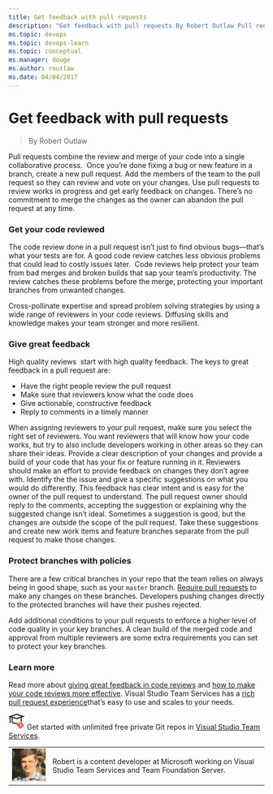 ```yaml
---
title: Get feedback with pull requests
description: "Get feedback with pull requests By Robert Outlaw Pull requests combine the review and merge of your code into a single collaborative process.  Once you're done fixing a bug or new feature in a branch, create a new pull request."
ms.topic: devops
ms.topic: devops-learn
ms.topic: conceptual
ms.manager: douge
ms.author: routlaw
ms.date: 04/04/2017
---
```


# Get feedback with pull requests
> By Robert Outlaw

Pull requests combine the review and merge of your code into a single
collaborative process.  Once you’re done fixing a bug or new feature in
a branch, create a new pull request. Add the members of the team to the
pull request so they can review and vote on your changes.
Use pull requests to review works in progress and get early feedback on
changes. There’s no commitment to merge the changes as the owner can
abandon the pull request at any time.

### Get your code reviewed
The code review done in a pull request isn’t just to find obvious
bugs—that’s what your tests are for. A good code review catches less
obvious problems that could lead to costly issues later.  Code reviews
help protect your team from bad merges and broken builds that sap your
team’s productivity. The review catches these problems before the merge,
protecting your important branches from unwanted changes.

Cross-pollinate expertise and spread problem solving strategies by using
a wide range of reviewers in your code reviews. Diffusing skills and
knowledge makes your team stronger and more resilient.

### Give great feedback
High quality reviews  start with high quality feedback. The keys to
great feedback in a pull request are:

- Have the right people review the pull request
- Make sure that reviewers know what the code does
- Give actionable, constructive feedback
- Reply to comments in a timely manner

When assigning reviewers to your pull request, make sure you select the
right set of reviewers. You want reviewers that will know how your code
works, but try to also include developers working in other areas so they
can share their ideas. Provide a clear description of your changes and
provide a build of your code that has your fix or feature running in it.
Reviewers should make an effort to provide feedback on changes they
don’t agree with. Identify the the issue and give a specific
suggestions on what you would do differently. This feedback has clear
intent and is easy for the owner of the pull request to understand. The
pull request owner should reply to the comments, accepting the
suggestion or explaining why the suggested change isn’t ideal. Sometimes
a suggestion is good, but the changes are outside the scope of the pull
request. Take these suggestions and create new work items and feature
branches separate from the pull request to make those changes.

### Protect branches with policies
There are a few critical branches in your repo that the team relies on
always being in good shape, such as your `master` branch. [Require pull requests](https://www.visualstudio.com/docs/git/branch-policies) to make
any changes on these branches. Developers pushing changes directly to
the protected branches will have their pushes rejected.

Add additional conditions to your pull requests to enforce a higher
level of code quality in your key branches. A clean build of the merged
code and approval from multiple reviewers are some extra requirements
you can set to protect your key branches.

### Learn more
Read more about [giving great feedback in code reviews](https://www.visualstudio.com/en-us/articles/devopsmsft/code-review-comments) and
[how to make your code reviews more effective](https://www.visualstudio.com/en-us/articles/devopsmsft/code-reviews-usefulness).
Visual Studio Team Services has a [rich pull request experience](https://www.visualstudio.com/docs/git/pull-requests)that’s
easy to use and scales to your needs.

![Learn Git](../_img/LearnGIT_32x.png) Get started with unlimited free private Git repos in [Visual Studio Team Services](https://www.visualstudio.com/team-services/git/).

|             |                           |
|-------------|---------------------------|
|![Robert Outlaw](../_img/Robert-Outlaw_avatar_1479411198-130x130.jpg)|Robert is a content developer at Microsoft working on Visual Studio Team Services and Team Foundation Server.|